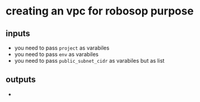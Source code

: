 # creating  an vpc for robosop purpose

## inputs
* you need to pass `project` as varabiles
* you need to pass `env` as varabiles
* you need to pass `public_subnet_cidr` as varabiles but as list

## outputs
* 
